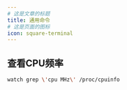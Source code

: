 ```yaml
---
# 这是文章的标题
title: 通用命令
# 这是页面的图标
icon: square-terminal
---
```

## 查看CPU频率
```bash
watch grep \'cpu MHz\' /proc/cpuinfo
```